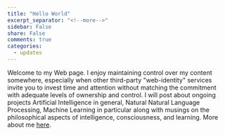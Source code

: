 ```yaml
---
title: "Hello World"
excerpt_separator: "<!--more-->"
sidebar: False
share: False
comments: true
categories:
  - updates
---
```


Welcome to my Web page. I enjoy maintaining control over my content somewhere, especially when other third-party
"web-identity" services invite you to invest time and attention without matching
the commitment with adequate levels of ownership and control. I will post about
ongoing projects Artificial Intelligence in general, Natural Natural Language
Processing, Machine Learning in particular along with musings on the
philosophical aspects of intelligence, consciousness, and learning. More about
me [here]({{site.url}}/about).

